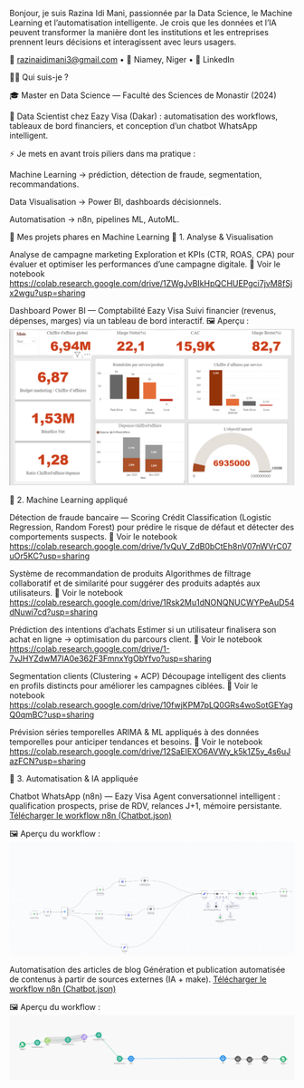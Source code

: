 Bonjour, je suis Razina Idi Mani, passionnée par la Data Science, le Machine Learning et l’automatisation intelligente.
Je crois que les données et l’IA peuvent transformer la manière dont les institutions et les entreprises prennent leurs décisions et interagissent avec leurs usagers.

📧 razinaidimani3@gmail.com
 • 📍 Niamey, Niger • 🔗 LinkedIn

🧑‍💻 Qui suis-je ?

🎓 Master en Data Science — Faculté des Sciences de Monastir (2024)

💼 Data Scientist chez Eazy Visa (Dakar) : automatisation des workflows, tableaux de bord financiers, et conception d’un chatbot WhatsApp intelligent.

⚡ Je mets en avant trois piliers dans ma pratique :

Machine Learning → prédiction, détection de fraude, segmentation, recommandations.

Data Visualisation → Power BI, dashboards décisionnels.

Automatisation → n8n, pipelines ML, AutoML.

📂 Mes projets phares en Machine Learning
🔹 1. Analyse & Visualisation

Analyse de campagne marketing 
Exploration et KPIs (CTR, ROAS, CPA) pour évaluer et optimiser les performances d’une campagne digitale.
🔗 Voir le notebook https://colab.research.google.com/drive/1ZWgJvBIkHpQCHUEPgci7jvM8fSjx2wgu?usp=sharing

Dashboard Power BI — Comptabilité Eazy Visa
Suivi financier (revenus, dépenses, marges) via un tableau de bord interactif.
🖼️ Aperçu :  
  ![Dashboard Power BI](./Dashboard.png)

🔹 2. Machine Learning appliqué

Détection de fraude bancaire — Scoring Crédit 
Classification (Logistic Regression, Random Forest) pour prédire le risque de défaut et détecter des comportements suspects.
🔗 Voir le notebook  https://colab.research.google.com/drive/1vQuV_ZdB0bCtEh8nV07nWVrC07uOr5KC?usp=sharing

Système de recommandation de produits
Algorithmes de filtrage collaboratif et de similarité pour suggérer des produits adaptés aux utilisateurs.
🔗 Voir le notebook https://colab.research.google.com/drive/1Rsk2Mu1dNONQNUCWYPeAuD54dNuwi7cd?usp=sharing

Prédiction des intentions d’achats 
Estimer si un utilisateur finalisera son achat en ligne → optimisation du parcours client.
🔗 Voir le notebook https://colab.research.google.com/drive/1-7vJHYZdwM7IA0e362F3FmnxYgObYfvo?usp=sharing

Segmentation clients (Clustering + ACP) 
Découpage intelligent des clients en profils distincts pour améliorer les campagnes ciblées.
🔗 Voir le notebook https://colab.research.google.com/drive/10fwjKPM7pLQ0GRs4woSotGEYagQ0qmBC?usp=sharing

Prévision séries temporelles 
ARIMA & ML appliqués à des données temporelles pour anticiper tendances et besoins.
🔗 Voir le notebook  https://colab.research.google.com/drive/12SaElEXO6AVWy_k5k1Z5y_4s6uJazFCN?usp=sharing

🔹 3. Automatisation & IA appliquée

Chatbot WhatsApp (n8n) — Eazy Visa
Agent conversationnel intelligent : qualification prospects, prise de RDV, relances J+1, mémoire persistante.
[Télécharger le workflow n8n (Chatbot.json)](https://raw.githubusercontent.com/razina123/Razina-Idi-Mani/main/Chatbot.json)

🖼️ Aperçu du workflow :
![Workflow n8n](./workflow.png)


Automatisation des articles de blog
Génération et publication automatisée de contenus à partir de sources externes (IA + make).
[Télécharger le workflow n8n (Chatbot.json)](https://raw.githubusercontent.com/razina123/Razina-Idi-Mani/main/Blog.blueprint.json)

🖼️ Aperçu du workflow :
![Workflow make](./blog.png)
